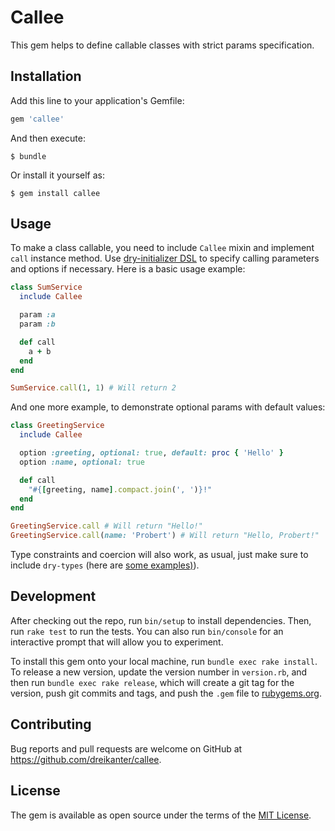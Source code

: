 # Callee

This gem helps to define callable classes with strict params specification.

## Installation

Add this line to your application's Gemfile:

```ruby
gem 'callee'
```

And then execute:

    $ bundle

Or install it yourself as:

    $ gem install callee

## Usage

To make a class callable, you need to include `Callee` mixin and implement `call` instance method. Use [dry-initializer DSL](https://dry-rb.org/gems/dry-initializer/optionals-and-defaults/) to specify calling parameters and options if necessary. Here is a basic usage example:

``` ruby
class SumService
  include Callee

  param :a
  param :b

  def call
    a + b
  end
end

SumService.call(1, 1) # Will return 2
```

And one more example, to demonstrate optional params with default values:

``` ruby
class GreetingService
  include Callee

  option :greeting, optional: true, default: proc { 'Hello' }
  option :name, optional: true

  def call
    "#{[greeting, name].compact.join(', ')}!"
  end
end

GreetingService.call # Will return "Hello!"
GreetingService.call(name: 'Probert') # Will return "Hello, Probert!"
```

Type constraints and coercion will also work, as usual, just make sure to include `dry-types` (here are [some examples)](https://dry-rb.org/gems/dry-initializer/type-constraints/)).

## Development

After checking out the repo, run `bin/setup` to install dependencies. Then, run `rake test` to run the tests. You can also run `bin/console` for an interactive prompt that will allow you to experiment.

To install this gem onto your local machine, run `bundle exec rake install`. To release a new version, update the version number in `version.rb`, and then run `bundle exec rake release`, which will create a git tag for the version, push git commits and tags, and push the `.gem` file to [rubygems.org](https://rubygems.org).

## Contributing

Bug reports and pull requests are welcome on GitHub at https://github.com/dreikanter/callee.

## License

The gem is available as open source under the terms of the [MIT License](https://opensource.org/licenses/MIT).
